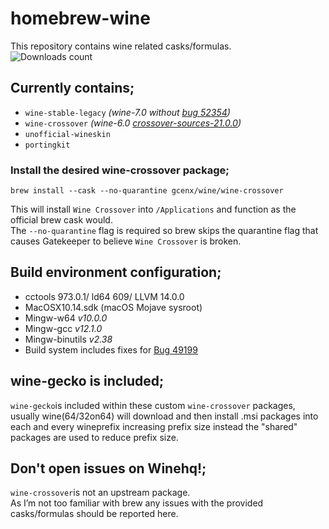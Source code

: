 # homebrew-wine
This repository contains wine related casks/formulas.\
![Downloads count](https://img.shields.io/github/downloads/gcenx/homebrew-wine/total.svg)

## Currently contains;
- `wine-stable-legacy` *(wine-7.0 without [bug 52354](https://bugs.winehq.org/show_bug.cgi?id=52354))*
- `wine-crossover`    *(wine-6.0 [crossover-sources-21.0.0](https://media.codeweavers.com/pub/crossover/source/crossover-sources-21.0.0.tar.gz))*
- `unofficial-wineskin`
- `portingkit`

### Install the desired wine-crossover package;
```
brew install --cask --no-quarantine gcenx/wine/wine-crossover
```
This will install `Wine Crossover` into `/Applications` and function as the official brew cask would.\
The `--no-quarantine` flag is required so brew skips the quarantine flag that causes Gatekeeper to believe `Wine Crossover` is broken.

## Build environment configuration;
- cctools 973.0.1/ ld64 609/ LLVM 14.0.0
- MacOSX10.14.sdk (macOS Mojave sysroot)
- Mingw-w64 _v10.0.0_
- Mingw-gcc _v12.1.0_
- Mingw-binutils _v2.38_
- Build system includes fixes for [Bug 49199](https://bugs.winehq.org/show_bug.cgi?id=49199)

## wine-gecko is included;
`wine-gecko`is included within these custom `wine-crossover` packages, usually wine(64/32on64) will download and then install .msi packages into each and every wineprefix increasing prefix size instead the "shared" packages are used to reduce prefix size.

## Don't open issues on Winehq!;
`wine-crossover`is not an upstream package.\
As I’m not too familiar with brew any issues with the provided casks/formulas should be reported here.

